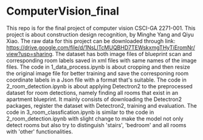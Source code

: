 # ComputerVision_final
This repo is for the final project of computer vision CSCI-GA 2271-001. This project is about construction design recognition, by Minghe Yang and Qiyu Xiao. The raw data for this project can be downloaded through link: https://drive.google.com/file/d/1NsLlTcMUQBHD7TEWskxmgTHyTiEromNr/view?usp=sharing. The dataset has both image files of blueprint scan and corresponding room labels saved in xml files with same names of the image files.
The code in 1_data_process.ipynb is about cropping and then resize the original image file for better training and save the corresponing room coordinate labels in a Json file with a format that's suitable.
The code in 2_room_detection.ipynb is about applying Detectron2 to the preprocessed dataset for room detections, namely finding all rooms that exist in an apartment blueprint. It mainly consists of downloading the Detectron2 packages, register the dataset with Detectron2, training and evaluation.
The code in 3_room_classfication.ipynb is similar to the code in 2_room_detection.ipynb with slight change to make the model not only detect rooms but also try to distinguish 'stairs', 'bedroom' and all rooms with 'other' functionalities.